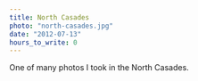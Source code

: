 ```yaml
---
title: North Casades
photo: "north-casades.jpg"
date: "2012-07-13"
hours_to_write: 0
---
```


One of many photos I took in the North Casades. 
